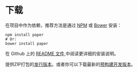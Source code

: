 # 下载

在项目中作为依赖，推荐方法是通过 [NPM](https://www.npmjs.com/) 或 [Bower](http://bower.io/) 安装：

```
npm install paper
# Or:
bower install paper
```

在 Github 上的 [README 文件 ](https://github.com/paperjs/paper.js/blob/develop/README.md)中阅读更详细的安装说明。

提供ZIP打包的[发行版本](http://paperjs.org/download/#release-versions)。或者你可以下载最新的[预构建开发版本](http://paperjs.org/download/#development-builds)。

